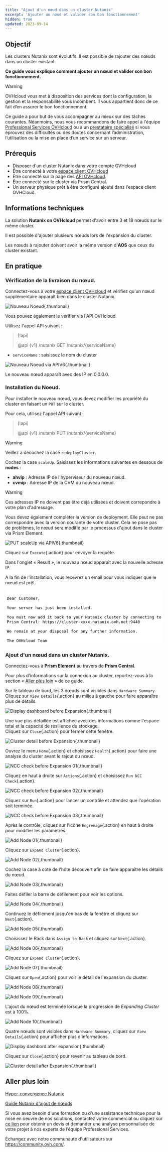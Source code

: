 ```yaml
---
title: "Ajout d'un nœud dans un cluster Nutanix"
excerpt: 'Ajouter un nœud et valider son bon fonctionnement'
hidden: true
updated: 2023-09-14
---
```


<style>
 pre {
     font-size: 14px !important;
 }
 pre.bgwhite {
   background-color: #fff !important;
   color: #000 !important;
   font-family: monospace !important;
   padding: 5px !important;
   margin-bottom: 5px !important;
 }
 pre.bgwhite code {
   background-color: #fff !important;
   border: solid 0px transparent !important;
   font-family: monospace !important;
   font-size: 0.90em !important;
   color: #000 !important;
 }
 .small {
     font-size: 0.90em !important;
 }
</style>

## Objectif

Les clusters Nutanix sont évolutifs. Il est possible de rajouter des nœuds dans un cluster existant.

**Ce guide vous explique comment ajouter un nœud et valider son bon fonctionnement.**

> [!warning]
> OVHcloud vous met à disposition des services dont la configuration, la gestion et la responsabilité vous incombent. Il vous appartient donc de ce fait d’en assurer le bon fonctionnement.
>
> Ce guide a pour but de vous accompagner au mieux sur des tâches courantes. Néanmoins, nous vous recommandons de faire appel à l'équipe [Professional Services OVHcloud](https://www.ovhcloud.com/fr/professional-services/) ou à un [prestataire spécialisé](https://partner.ovhcloud.com/fr/directory/) si vous éprouvez des difficultés ou des doutes concernant l’administration, l’utilisation ou la mise en place d’un service sur un serveur.

## Prérequis

- Disposer d'un cluster Nutanix dans votre compte OVHcloud
- Être connecté à votre [espace client OVHcloud](/links/manager)
- Être connecté sur la page des [API OVHcloud](https://api.ovh.com/).
- Être connecté sur le cluster via Prism Central.
- Un serveur physique prêt à être configuré ajouté dans l'espace client OVHCloud.

## Informations techniques

La solution **Nutanix on OVHcloud** permet d'avoir entre 3 et 18 nœuds sur le même cluster.

Il est possible d'ajouter plusieurs nœuds lors de l'expansion du cluster.

Les nœuds à rajouter doivent avoir la même version d'**AOS** que ceux du cluster existant.

## En pratique

### Vérification de la livraison du nœud.

Connectez-vous à votre [espace client OVHcloud](/links/manager) et vérifiez qu'un nœud supplémentaire apparaît bien dans le cluster Nutanix.

![Nouveau Noeud](images/scaleup1.png){.thumbnail}

Vous pouvez également le vérifier via l'API OVHcloud.

Utilisez l'appel API suivant :

> [!api]
>
> @api {v1} /nutanix GET /nutanix/{serviceName}
>

- `serviceName` : saisissez le nom du cluster

![Nouveau Noeud via APIV6](images/scaleup2.png){.thumbnail}

Le nouveau nœud apparaît avec des IP en 0.0.0.0.

### Installation du Noeud.

Pour installer le nouveau nœud, vous devez modifier les propriété du cluster en faisant un `PUT` sur le cluster.

Pour cela, utilisez l'appel API suivant :

> [!api]
>
> @api {v1} /nutanix PUT /nutanix/{serviceName}
>

> [!warning]
> Veillez à décochez la case `redeployCluster`.

Cochez la case `scaleUp`.
Saisissez les informations suivantes en dessous de **nodes** :

- **ahvip** : Adresse IP de l'hyperviseur du nouveau nœud.
- **cvmip** : Adresse IP de la CVM du nouveau nœud.

> [!warning]
> Ces adresses IP ne doivent pas être déjà utilisées et doivent correpondre à votre plan d'adressage.

Vous devez également compléter la version de deployment. Elle peut ne pas correspondre avec la version courante de votre cluster. Cela ne pose pas de problèmes, le nœud sera modifié par le processus d'ajout dans le cluster via Prism Element.

![PUT scaleUp via APIV6](images/scaleup3.png){.thumbnail}

Cliquez sur `Execute`{.action} pour envoyer la requête.

Dans l'onglet « Result », le nouveau nœud apparaît avec la nouvelle adresse IP.

A la fin de l'installation, vous recevrez un email pour vous indiquer que le nœud est prêt.

<pre class="bgwhite"><code>
Dear Customer,

Your server has just been installed.

You must now add it back to your Nutanix cluster by connecting to Prism Central: https://cluster-xxxx.nutanix.ovh.net:9440

We remain at your disposal for any further information.

The OVHcloud Team
</code></pre>

### Ajout d'un nœud dans un cluster Nutanix.

Connectez-vous à **Prism Element** au travers de **Prism Central**.

Pour plus d'informations sur la connexion au cluster, reportez-vous à la section « [Aller plus loin](#gofurther) » de ce guide. 

Sur le tableau de bord, les 3 nœuds sont visibles dans `Hardware Summary`. Cliquez sur `View Details`{.action} au milieu à gauche pour faire apparaître plus de détails.

![Display dashboard before Expansion](images/DisplayDashboardBefore.PNG){.thumbnail}

Une vue plus détaillée est affichée avec des informations comme l'espace total et la capacité de résilience du stockage.<br>
Cliquez sur `Close`{.action} pour fermer cette fenêtre.

![Cluster detail before Expansion](images/ClusterDetailBFromDashboard.PNG){.thumbnail}

Ouvrez le menu `Home`{.action} et choisissez `Health`{.action} pour faire une analyse du cluster avant le rajout du nœud.

![NCC check before Expansion 01](images/CheckBeforeAdd01.PNG){.thumbnail}

Cliquez en haut à droite sur `Actions`{.action} et choisissez `Run NCC Check`{.action}.

![NCC check before Expansion 02](images/CheckBeforeAdd02.PNG){.thumbnail}

Cliquez sur `Run`{.action} pour lancer un contrôle et attendez que l'opération soit terminée.

![NCC check before Expansion 03](images/CheckBeforeAdd03.PNG){.thumbnail}

Après le contrôle, cliquez sur l'icône `Engrenage`{.action} en haut à droite pour modifier les paramètres.

![Add Node 01](images/AddNode01.PNG){.thumbnail}

Cliquez sur `Expand Cluster`{.action}.

![Add Node 02](images/AddNode02.PNG){.thumbnail}

Cochez la case à coté de l'hôte découvert afin de faire apparaître les détails du nœud.

![Add Node 03](images/AddNode03.PNG){.thumbnail}

Faites défiler la barre de défilement pour voir les options.

![Add Node 04](images/AddNode04.PNG){.thumbnail}

Continuez le défilement jusqu'en bas de la fenêtre et cliquez sur `Next`{.action}.

![Add Node 05](images/AddNode05.PNG){.thumbnail}

Choisissez le Rack dans `Assign to Rack` et cliquez sur `Next`{.action}.

![Add Node 06](images/AddNode06.PNG){.thumbnail}

Cliquez sur `Expand Cluster`{.action}.

![Add Node 07](images/AddNode07.PNG){.thumbnail}

Cliquez sur `Open`{.action} pour voir le détail de l'expansion du cluster.

![Add Node 08](images/AddNode08.PNG){.thumbnail}

![Add Node 09](images/AddNode09.PNG){.thumbnail}

L'ajout du nœud est terminée lorsque la progression de *Expanding Cluster* est à 100%.

![Add Node 10](images/AddNode10.PNG){.thumbnail}

Quatre nœuds sont visibles dans `Hardware Summary`, cliquez sur `View Details`{.action} pour afficher plus d'informations.

![Display dashbord after expansion](images/DisplayDashboardAfter.PNG){.thumbnail}

Cliquez sur `Close`{.action} pour revenir au tableau de bord.

![Cluster detail after Expansion](images/ClusterDetailAfterFromDashboard.PNG){.thumbnail}

## Aller plus loin <a name="gofurther"></a>

[Hyper-convergence Nutanix](/pages/hosted_private_cloud/nutanix_on_ovhcloud/03-nutanix-hci)

[Guide Nutanix d'ajout de nœuds](https://portal.nutanix.com/page/documents/details?targetId=Web-Console-Guide-Prism-v5_20:wc-cluster-expand-wc-t.html)

Si vous avez besoin d'une formation ou d'une assistance technique pour la mise en oeuvre de nos solutions, contactez votre commercial ou cliquez sur [ce lien](https://www.ovhcloud.com/fr/professional-services/) pour obtenir un devis et demander une analyse personnalisée de votre projet à nos experts de l’équipe Professional Services.

Échangez avec notre communauté d'utilisateurs sur <https://community.ovh.com/>.
